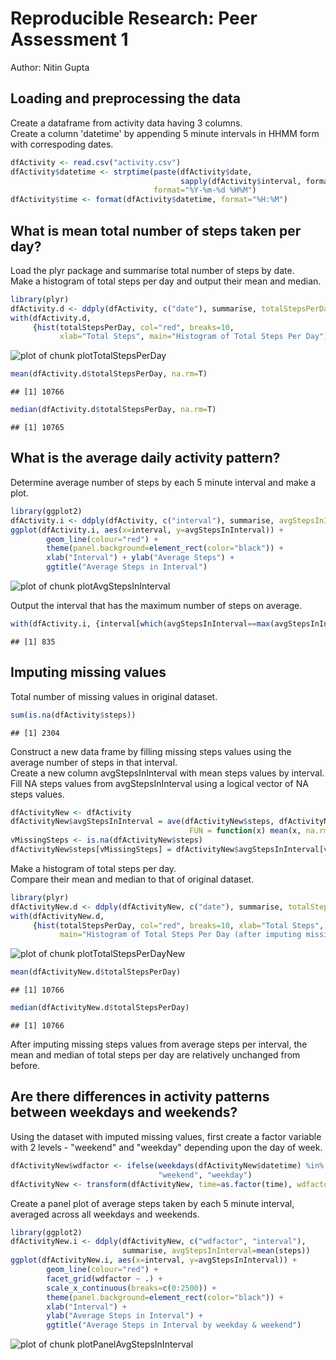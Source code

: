 # Reproducible Research: Peer Assessment 1
Author: Nitin Gupta  
  
  
## Loading and preprocessing the data
Create a dataframe from activity data having 3 columns.  
Create a column 'datetime' by appending 5 minute intervals in HHMM form with correspoding dates.

```r
dfActivity <- read.csv("activity.csv")
dfActivity$datetime <- strptime(paste(dfActivity$date, 
                                      sapply(dfActivity$interval, formatC, width=4, flag=0)),
                                format="%Y-%m-%d %H%M")
dfActivity$time <- format(dfActivity$datetime, format="%H:%M")
```


## What is mean total number of steps taken per day?
Load the plyr package and summarise total number of steps by date.  
Make a histogram of total steps per day and output their mean and median.

```r
library(plyr)
dfActivity.d <- ddply(dfActivity, c("date"), summarise, totalStepsPerDay=sum(steps)) 
with(dfActivity.d, 
     {hist(totalStepsPerDay, col="red", breaks=10, 
           xlab="Total Steps", main="Histogram of Total Steps Per Day")})
```

![plot of chunk plotTotalStepsPerDay](figure/plotTotalStepsPerDay.png) 

```r
mean(dfActivity.d$totalStepsPerDay, na.rm=T)
```

```
## [1] 10766
```

```r
median(dfActivity.d$totalStepsPerDay, na.rm=T)
```

```
## [1] 10765
```


## What is the average daily activity pattern?
Determine average number of steps by each 5 minute interval and make a plot.

```r
library(ggplot2)
dfActivity.i <- ddply(dfActivity, c("interval"), summarise, avgStepsInInterval=mean(steps, na.rm=T))
ggplot(dfActivity.i, aes(x=interval, y=avgStepsInInterval)) + 
        geom_line(colour="red") + 
        theme(panel.background=element_rect(color="black")) +
        xlab("Interval") + ylab("Average Steps") +
        ggtitle("Average Steps in Interval")
```

![plot of chunk plotAvgStepsInInterval](figure/plotAvgStepsInInterval.png) 

Output the interval that has the maximum number of steps on average.

```r
with(dfActivity.i, {interval[which(avgStepsInInterval==max(avgStepsInInterval))]})
```

```
## [1] 835
```


## Imputing missing values
Total number of missing values in original dataset.

```r
sum(is.na(dfActivity$steps))
```

```
## [1] 2304
```
Construct a new data frame by filling missing steps values using the average number of steps in that interval.  
Create a new column avgStepsInInterval with mean steps values by interval.  
Fill NA steps values from avgStepsInInterval using a logical vector of NA steps values.

```r
dfActivityNew <- dfActivity
dfActivityNew$avgStepsInInterval = ave(dfActivityNew$steps, dfActivityNew$interval, 
                                        FUN = function(x) mean(x, na.rm=T))
vMissingSteps <- is.na(dfActivityNew$steps)
dfActivityNew$steps[vMissingSteps] = dfActivityNew$avgStepsInInterval[vMissingSteps]
```
Make a histogram of total steps per day.  
Compare their mean and median to that of original dataset.

```r
library(plyr)
dfActivityNew.d <- ddply(dfActivityNew, c("date"), summarise, totalStepsPerDay=sum(steps)) 
with(dfActivityNew.d, 
     {hist(totalStepsPerDay, col="red", breaks=10, xlab="Total Steps",
           main="Histogram of Total Steps Per Day (after imputing missing values)")})
```

![plot of chunk plotTotalStepsPerDayNew](figure/plotTotalStepsPerDayNew.png) 

```r
mean(dfActivityNew.d$totalStepsPerDay)
```

```
## [1] 10766
```

```r
median(dfActivityNew.d$totalStepsPerDay)
```

```
## [1] 10766
```
After imputing missing steps values from average steps per interval, the mean and median of total steps per day are relatively unchanged from before.


## Are there differences in activity patterns between weekdays and weekends?
Using the dataset with imputed missing values, first create a factor variable with 2 levels - "weekend" and "weekday" depending upon the day of week.

```r
dfActivityNew$wdfactor <- ifelse(weekdays(dfActivityNew$datetime) %in% c("Saturday","Sunday"),
                                 "weekend", "weekday")
dfActivityNew <- transform(dfActivityNew, time=as.factor(time), wdfactor=as.factor(wdfactor))
```
Create a panel plot of average steps taken by each 5 minute interval, averaged across all weekdays and weekends.

```r
library(ggplot2)
dfActivityNew.i <- ddply(dfActivityNew, c("wdfactor", "interval"), 
                         summarise, avgStepsInInterval=mean(steps))
ggplot(dfActivityNew.i, aes(x=interval, y=avgStepsInInterval)) + 
        geom_line(colour="red") + 
        facet_grid(wdfactor ~ .) + 
        scale_x_continuous(breaks=c(0:2500)) +
        theme(panel.background=element_rect(color="black")) + 
        xlab("Interval") + 
        ylab("Average Steps in Interval") + 
        ggtitle("Average Steps in Interval by weekday & weekend")
```

![plot of chunk plotPanelAvgStepsInInterval](figure/plotPanelAvgStepsInInterval.png) 
